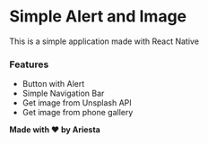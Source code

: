 <h1>Simple Alert and Image</h1>
This is a simple application made with React Native

<h3>Features</h3>
<ul>
  <li>Button with Alert</li>
  <li>Simple Navigation Bar</li>
  <li>Get image from Unsplash API</li>
  <li>Get image from phone gallery</li> 
</ul>

<b>Made with ❤ by Ariesta</b>

